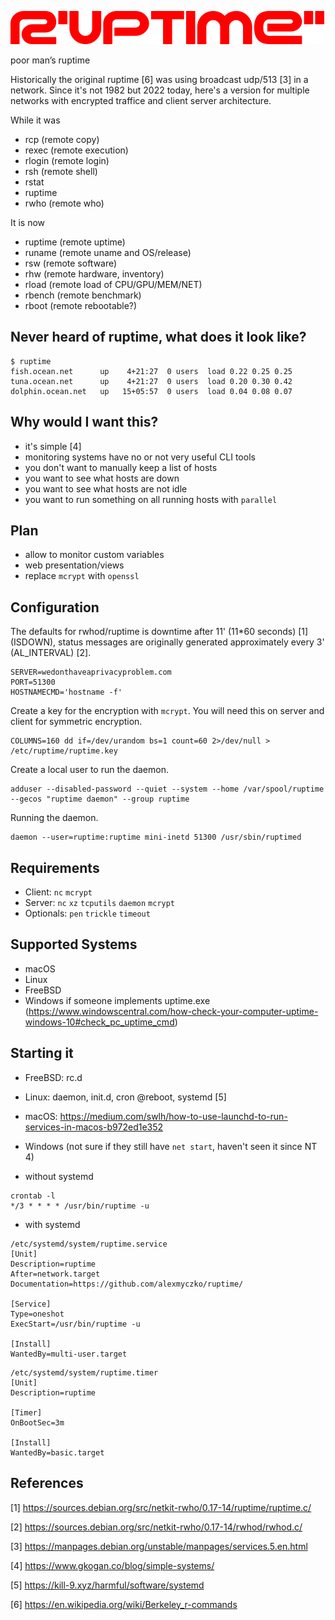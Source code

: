 ![ruptime](ruptime.png?raw=true "ruptime")

poor man’s ruptime

Historically the original ruptime [6] was using broadcast udp/513 [3] in a network.
Since it's not 1982 but 2022 today, here's a version for multiple networks with encrypted traffice and
client server architecture.

While it was
- rcp (remote copy)
- rexec (remote execution)
- rlogin (remote login)
- rsh (remote shell)
- rstat
- ruptime
- rwho (remote who)

It is now
- ruptime (remote uptime)
- runame (remote uname and OS/release)
- rsw (remote software)
- rhw (remote hardware, inventory)
- rload (remote load of CPU/GPU/MEM/NET)
- rbench (remote benchmark)
- rboot (remote rebootable?)

## Never heard of ruptime, what does it look like?
```
$ ruptime
fish.ocean.net      up    4+21:27  0 users  load 0.22 0.25 0.25
tuna.ocean.net      up    4+21:27  0 users  load 0.20 0.30 0.42
dolphin.ocean.net   up   15+05:57  0 users  load 0.04 0.08 0.07
```

## Why would I want this?
- it's simple [4]
- monitoring systems have no or not very useful CLI tools
- you don't want to manually keep a list of hosts
- you want to see what hosts are down
- you want to see what hosts are not idle
- you want to run something on all running hosts with `parallel`

## Plan

- allow to monitor custom variables
- web presentation/views
- replace `mcrypt` with `openssl`

## Configuration
The defaults for rwhod/ruptime is downtime after 11' (11\*60 seconds) [1] (ISDOWN), status messages are originally generated approximately every 3' (AL_INTERVAL) [2].
```
SERVER=wedonthaveaprivacyproblem.com
PORT=51300
HOSTNAMECMD='hostname -f'
```

Create a key for the encryption with `mcrypt`. You will need this on server and client for symmetric encryption.
```
COLUMNS=160 dd if=/dev/urandom bs=1 count=60 2>/dev/null > /etc/ruptime/ruptime.key
```

Create a local user to run the daemon.
```
adduser --disabled-password --quiet --system --home /var/spool/ruptime --gecos "ruptime daemon" --group ruptime
```

Running the daemon.
```
daemon --user=ruptime:ruptime mini-inetd 51300 /usr/sbin/ruptimed
```

## Requirements
- Client: `nc` `mcrypt`
- Server: `nc` `xz` `tcputils` `daemon` `mcrypt`
- Optionals: `pen` `trickle` `timeout`

## Supported Systems
- macOS
- Linux
- FreeBSD
- Windows if someone implements uptime.exe (https://www.windowscentral.com/how-check-your-computer-uptime-windows-10#check_pc_uptime_cmd)

## Starting it
- FreeBSD: rc.d
- Linux: daemon, init.d, cron @reboot, systemd [5]
- macOS: https://medium.com/swlh/how-to-use-launchd-to-run-services-in-macos-b972ed1e352
- Windows (not sure if they still have `net start`, haven't seen it since NT 4)

- without systemd
```
crontab -l
*/3 * * * * /usr/bin/ruptime -u
```

- with systemd

```
/etc/systemd/system/ruptime.service
[Unit]
Description=ruptime
After=network.target
Documentation=https://github.com/alexmyczko/ruptime/

[Service]
Type=oneshot
ExecStart=/usr/bin/ruptime -u

[Install]
WantedBy=multi-user.target
```

```
/etc/systemd/system/ruptime.timer
[Unit]
Description=ruptime

[Timer]
OnBootSec=3m

[Install]
WantedBy=basic.target
```

## References
[1] https://sources.debian.org/src/netkit-rwho/0.17-14/ruptime/ruptime.c/

[2] https://sources.debian.org/src/netkit-rwho/0.17-14/rwhod/rwhod.c/

[3] https://manpages.debian.org/unstable/manpages/services.5.en.html

[4] https://www.gkogan.co/blog/simple-systems/

[5] https://kill-9.xyz/harmful/software/systemd

[6] https://en.wikipedia.org/wiki/Berkeley_r-commands
